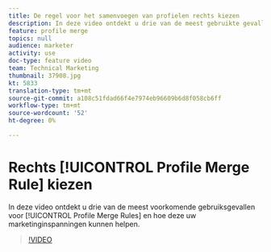 ```yaml
---
title: De regel voor het samenvoegen van profielen rechts kiezen
description: In deze video ontdekt u drie van de meest gebruikte gevallen voor regels voor het samenvoegen van profielen en hoe u met deze voorbeelden uw marketingactiviteiten kunt verbeteren.
feature: profile merge
topics: null
audience: marketer
activity: use
doc-type: feature video
team: Technical Marketing
thumbnail: 37908.jpg
kt: 5833
translation-type: tm+mt
source-git-commit: a108c51fdad66f4e7974eb96609b6d8f058cb6ff
workflow-type: tm+mt
source-wordcount: '52'
ht-degree: 0%

---
```



# Rechts [!UICONTROL Profile Merge Rule] kiezen

In deze video ontdekt u drie van de meest voorkomende gebruiksgevallen voor [!UICONTROL Profile Merge Rules] en hoe deze uw marketinginspanningen kunnen helpen.

>[!VIDEO](https://video.tv.adobe.com/v/37908/?quality=12&learn=on)
